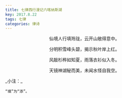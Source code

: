 ```yaml
---
title: 七律西行漫记六喀纳斯湖
key: 2017.8.22
tags: 七律
categories: 律诗
---
```


<p align="center">仙境人行填玲珑，云开山敞得意中。
</p>
<p align="center">分明积雪峰头碧，揭示秋叶岸上红。
</p>
<p align="center">风敲杉桦如知夏，雨落衣衫似入冬。
</p>
<p align="center">天镜神湖秘而美，未闻水怪自我空。
</p>
_小注：_

```
“填”为“添”。
```